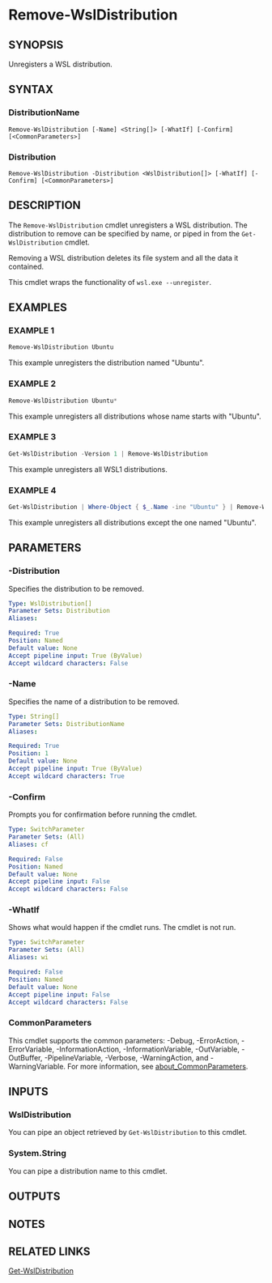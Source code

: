 ﻿---
external help file: Wsl-help.xml
Module Name: Wsl
online version: https://github.com/SvenGroot/WslManagementPS/blob/main/docs/Remove-WslDistribution.md
schema: 2.0.0
---

# Remove-WslDistribution

## SYNOPSIS

Unregisters a WSL distribution.

## SYNTAX

### DistributionName

```
Remove-WslDistribution [-Name] <String[]> [-WhatIf] [-Confirm] [<CommonParameters>]
```

### Distribution

```
Remove-WslDistribution -Distribution <WslDistribution[]> [-WhatIf] [-Confirm] [<CommonParameters>]
```

## DESCRIPTION

The `Remove-WslDistribution` cmdlet unregisters a WSL distribution. The distribution to remove can
be specified by name, or piped in from the `Get-WslDistribution` cmdlet.

Removing a WSL distribution deletes its file system and all the data it contained.

This cmdlet wraps the functionality of `wsl.exe --unregister`.

## EXAMPLES

### EXAMPLE 1

```powershell
Remove-WslDistribution Ubuntu
```

This example unregisters the distribution named "Ubuntu".

### EXAMPLE 2

```powershell
Remove-WslDistribution Ubuntu*
```

This example unregisters all distributions whose name starts with "Ubuntu".

### EXAMPLE 3

```powershell
Get-WslDistribution -Version 1 | Remove-WslDistribution
```

This example unregisters all WSL1 distributions.

### EXAMPLE 4

```powershell
Get-WslDistribution | Where-Object { $_.Name -ine "Ubuntu" } | Remove-WslDistribution
```

This example unregisters all distributions except the one named "Ubuntu".

## PARAMETERS

### -Distribution

Specifies the distribution to be removed.

```yaml
Type: WslDistribution[]
Parameter Sets: Distribution
Aliases:

Required: True
Position: Named
Default value: None
Accept pipeline input: True (ByValue)
Accept wildcard characters: False
```

### -Name

Specifies the name of a distribution to be removed.

```yaml
Type: String[]
Parameter Sets: DistributionName
Aliases:

Required: True
Position: 1
Default value: None
Accept pipeline input: True (ByValue)
Accept wildcard characters: True
```

### -Confirm

Prompts you for confirmation before running the cmdlet.

```yaml
Type: SwitchParameter
Parameter Sets: (All)
Aliases: cf

Required: False
Position: Named
Default value: None
Accept pipeline input: False
Accept wildcard characters: False
```

### -WhatIf

Shows what would happen if the cmdlet runs.
The cmdlet is not run.

```yaml
Type: SwitchParameter
Parameter Sets: (All)
Aliases: wi

Required: False
Position: Named
Default value: None
Accept pipeline input: False
Accept wildcard characters: False
```

### CommonParameters

This cmdlet supports the common parameters: -Debug, -ErrorAction, -ErrorVariable, -InformationAction, -InformationVariable, -OutVariable, -OutBuffer, -PipelineVariable, -Verbose, -WarningAction, and -WarningVariable. For more information, see [about_CommonParameters](http://go.microsoft.com/fwlink/?LinkID=113216).

## INPUTS

### WslDistribution

You can pipe an object retrieved by `Get-WslDistribution` to this cmdlet.

### System.String

You can pipe a distribution name to this cmdlet.

## OUTPUTS

## NOTES

## RELATED LINKS

[Get-WslDistribution](Get-WslDistribution.md)
